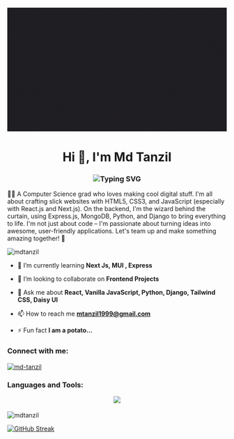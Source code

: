 <p align="center"><img src="cover.gif"   alt="mdtanzil" /></p>
<h1 align="center">Hi 👋, I'm Md  Tanzil</h1>
<h3 align="center"><img src="https://readme-typing-svg.demolab.com?font=Fira+Code&weight=500&size=23&pause=799&color=2786B1&center=true&vCenter=true&random=false&width=435&lines=Frontend+Developer;Software+Engineer;React++Js+Affectionner;Tailwind+Css+Connecurer;Python+Lover" alt="Typing SVG" /></h3>

<p>🧑‍💻 A Computer Science grad who loves making cool digital stuff. I'm all about crafting slick websites with HTML5, CSS3, and JavaScript (especially with React.js and Next.js). On the backend, I'm the wizard behind the curtain, using Express.js, MongoDB, Python, and Django to bring everything to life. I'm not just about code – I'm passionate about turning ideas into awesome, user-friendly applications. Let's team up and make something amazing together! 🚀</p>

<p align="left"> <img src="https://komarev.com/ghpvc/?username=mdtanzil&label=Profile%20views&color=0e75b6&style=flat" alt="mdtanzil" /> </p>

- 🌱 I’m currently learning **Next Js, MUI , Express**

- 👯 I’m looking to collaborate on **Frontend Projects**

- 💬 Ask me about **React, Vanilla JavaScript, Python, Django, Tailwind CSS, Daisy UI**

- 📫 How to reach me **mtanzil1999@gmail.com**

- ⚡ Fun fact **I am a potato...**

<h3 align="left">Connect with me:</h3>
<p align="left">

<a href="https://linkedin.com/in/md-tanzil" target="blank"><img align="center" src="https://raw.githubusercontent.com/rahuldkjain/github-profile-readme-generator/master/src/images/icons/Social/linked-in-alt.svg" alt="md-tanzil" height="30" width="40" /></a>

</p>

<h3 align="left">Languages and Tools: </h3>
<p align="center">
  <a href="">
    <img src="https://skillicons.dev/icons?i=javascript,react,express,nextjs,py,django,git,tailwind,firebase,html,css,nodejs,linux,bootstrap,nodejs,materialui,mongodb,mysql,vscode" />
  </a>
</p>

<p><img align="center" src="https://api.githubtrends.io/user/svg/MdTanzil/langs?time_range=one_year&compact=True&theme=bright_lights" alt="mdtanzil" /></p>
<a href="https://git.io/streak-stats"><img src="https://github-readme-streak-stats.herokuapp.com?user=MdTanzil&theme=tokyonight-duo" alt="GitHub Streak" /></a>

